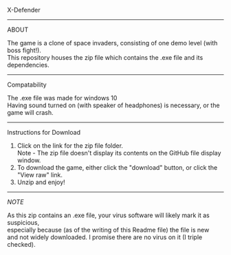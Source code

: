X-Defender

---
ABOUT

The game is a clone of space invaders, consisting of one demo level (with boss fight!).  
This repository houses the zip file which contains the .exe file and its dependencies.

---
Compatability

The .exe file was made for windows 10  
Having sound turned on (with speaker of headphones) is necessary, or the game will crash.

---
Instructions for Download

1. Click on the link for the zip file folder.  
   Note - The zip file doesn't display its contents on the GitHub file display window.
2. To download the game, either click the "download" button, or click the "View raw" link.
3. Unzip and enjoy!

---
*NOTE*

As this zip contains an .exe file, your virus software will likely mark it as suspicious,  
especially because (as of the writing of this Readme file) the file is new  
and not widely downloaded. I promise there are no virus on it (I triple checked).
